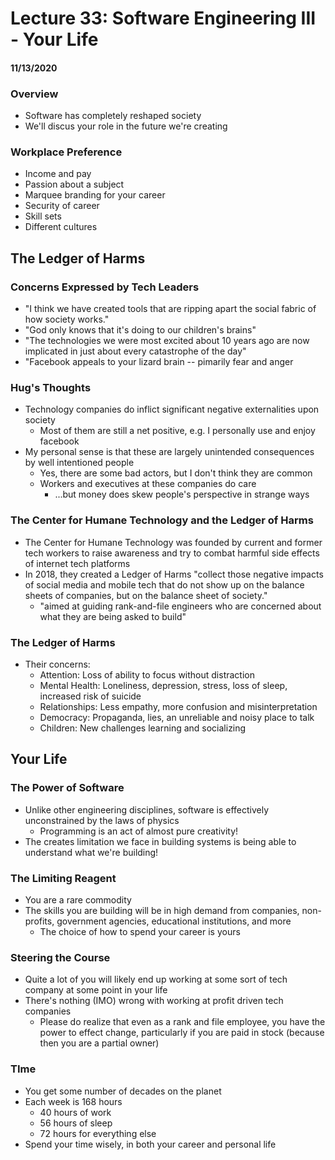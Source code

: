 # Lecture 33: Software Engineering III - Your Life
#### 11/13/2020

### Overview
- Software has completely reshaped society
- We'll discus your role in the future we're creating

### Workplace Preference
- Income and pay
- Passion about a subject
- Marquee branding for your career
- Security of career
- Skill sets
- Different cultures


## The Ledger of Harms

### Concerns Expressed by Tech Leaders
- "I think we have created tools that are ripping apart the social fabric of how society works."
- "God only knows that it's doing to our children's brains"
- "The technologies we were most excited about 10 years ago are now implicated in just about every catastrophe of the day"
- "Facebook appeals to your lizard brain -- pimarily fear and anger

### Hug's Thoughts
- Technology companies do inflict significant negative externalities upon society
  - Most of them are still a net positive, e.g. I personally use and enjoy facebook
- My personal sense is that these are largely unintended consequences by well intentioned people
  - Yes, there are some bad actors, but I don't think they are common
  - Workers and executives at these companies do care
    - ...but money does skew people's perspective in strange ways

### The Center for Humane Technology and the Ledger of Harms
- The Center for Humane Technology was founded by current and former tech workers to raise awareness and try to combat harmful side effects of internet tech platforms
- In 2018, they created a Ledger of Harms "collect those negative impacts of social media and mobile tech that do not show up on the balance sheets of companies, but on the balance sheet of society."
  - "aimed at guiding rank-and-file engineers who are concerned about what they are being asked to build"

### The Ledger of Harms
- Their concerns:
  - Attention: Loss of ability to focus without distraction
  - Mental Health: Loneliness, depression, stress, loss of sleep, increased risk of suicide
  - Relationships: Less empathy, more confusion and misinterpretation
  - Democracy: Propaganda, lies, an unreliable and noisy place to talk
  - Children: New challenges learning and socializing


## Your Life

### The Power of Software
- Unlike other engineering disciplines, software is effectively unconstrained by the laws of physics
  - Programming is an act of almost pure creativity!
- The creates limitation we face in building systems is being able to understand what we're building!

### The Limiting Reagent
- You are a rare commodity
- The skills you are building will be in high demand from companies, non-profits, government agencies, educational institutions, and more
  - The choice of how to spend your career is yours

### Steering the Course
- Quite a lot of you will likely end up working at some sort of tech company at some point in your life
- There's nothing (IMO) wrong with working at profit driven tech companies
  - Please do realize that even as a rank and file employee, you have the power to effect change, particularly if you are paid in stock (because then you are a partial owner)

### TIme
- You get some number of decades on the planet
- Each week is 168 hours
  - 40 hours of work
  - 56 hours of sleep
  - 72 hours for everything else
- Spend your time wisely, in both your career and personal life